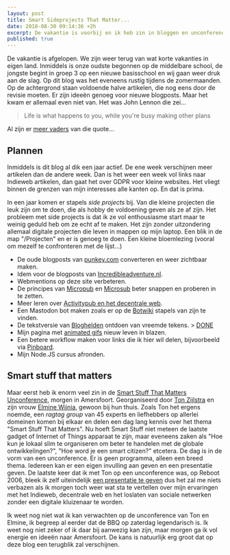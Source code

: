 ```yaml
---
layout: post
title: Smart Sideprojects That Matter...
date: 2018-08-30 09:14:36 +2h
excerpt: De vakantie is voorbij en ik heb zin in bloggen en unconferences!
published: true
---
```

De vakantie is afgelopen. We zijn weer terug van wat korte vakanties in eigen land. Inmiddels is onze oudste begonnen op de middelbare school, de jongste begint in groep 3 op een nieuwe basisschool en wij gaan weer druk aan de slag. Op dit blog was het eveneens rustig tijdens de zomermaanden. Op de achtergrond staan voldoende halve artikelen, die nog eens door de revisie moeten. Er zijn ideeën genoeg voor nieuwe blogposts. Maar het kwam er allemaal even niet van. Het was John Lennon die zei...
> Life is what happens to you, while you're busy making other plans

Al zijn er [meer vaders](https://quoteinvestigator.com/2012/05/06/other-plans/) van die quote...

## Plannen
Inmiddels is dit blog al dik een jaar actief. De ene week verschijnen meer artikelen dan de andere week. Dan is het weer een week vol links naar Indieweb artikelen, dan gaat het over GDPR voor kleine websites. Het vliegt binnen de grenzen van mijn interesses alle kanten op. En dat is prima. 

In een jaar komen er stapels _side projects_ bij. Van die kleine projecten die leuk zijn om te doen, die als hobby de voldoening geven als ze af zijn. Het probleem met side projects is dat ik ze vol enthousiasme start maar te weinig geduld heb om ze echt af te maken. 
Het zijn zonder uitzondering allemaal digitale projecten die leven in mappen op mijn laptop. Een blik in de map "/Projecten" en er is genoeg te doen. Een kleine bloemlezing (vooral om mezelf te confronteren met de lijst...)

* De oude blogposts van [punkey.com](http://punkey.com) converteren en weer zichtbaar maken.
* Idem voor de blogposts van [Incredibleadventure.nl](http://incredibleadventure.nl).
* Webmentions op deze site verbeteren.
* De principes van [Micropub](https://indieweb.org/Micropub) en [Microsub](https://indieweb.org/Microsub) beter snappen en proberen in te zetten.
* Meer leren over [Activitypub en het decentrale web](https://blog.joinmastodon.org/2018/06/why-activitypub-is-the-future/).
* Een Mastodon bot maken zoals er op de [Botwiki](https://botwiki.org/bots/) stapels van zijn te vinden.
* De tekstversie van [Bloghelden](http://bloghelden.nl) ontdoen van vreemde tekens. > [DONE](/Bloghelden-nu-met-verbeterde-textbestanden/)
* Mijn pagina met [animated gifs](http://gifs.frankmeeuwsen.com/) nieuw leven in blazen.
* Een betere workflow maken voor links die ik hier wil delen, bijvoorbeeld via [Pinboard](/dogfood-2/).
* Mijn Node.JS cursus afronden.

## Smart stuff that matters

Maar eerst heb ik enorm veel zin in de [Smart Stuff That Matters Unconference](https://www.zylstra.org/blog/stuff-that-matters-unconference-2018-smart-home-edition/), morgen in Amersfoort. Georganiseerd door [Ton Zijlstra](https://www.zylstra.org/blog/) en zijn vrouw [Elmine Wijnia](http://storymin.es/), gewoon bij hun thuis. Zoals Ton het ergens noemde, een _ragtag group_ van 45 experts en liefhebbers op allerlei domeinen komen bij elkaar en delen een dag lang kennis over het thema "Smart Stuff That Matters". Nu hoeft Smart Stuff niet meteen de laatste gadget of Internet of Things apparaat te zijn, maar eveneens zaken als "Hoe kun je lokaal slim te organiseren om beter te handelen met de globale ontwikkelingen?", "Hoe word je een smart citizen?" etcetera. De dag is in de vorm van een unconference. Er is geen programma, alleen een breed thema. Iedereen kan er een eigen invulling aan geven en een presentatie geven. De laatste keer dat ik met Ton op een unconference was, op Reboot 2006, bleek ik zelf uiteindelijk [een presentatie te geven](https://diggingthedigital.com/Reboot/) dus het zal me niets verbazen als ik morgen toch weer wat sta te vertellen over mijn ervaringen met het Indieweb, decentrale web en het loslaten van sociale netwerken zonder een digitale kluizenaar te worden. 

Ik weet nog niet wat ik kan verwachten op de unconference van Ton en Elmine, ik begreep al eerder dat de BBQ op zaterdag legendarisch is. Ik weet nog niet zeker of ik daar bij aanwezig kan zijn, maar morgen ga ik vol energie en ideeën naar Amersfoort. De kans is natuurlijk erg groot dat op deze blog een terugblik zal verschijnen. 

